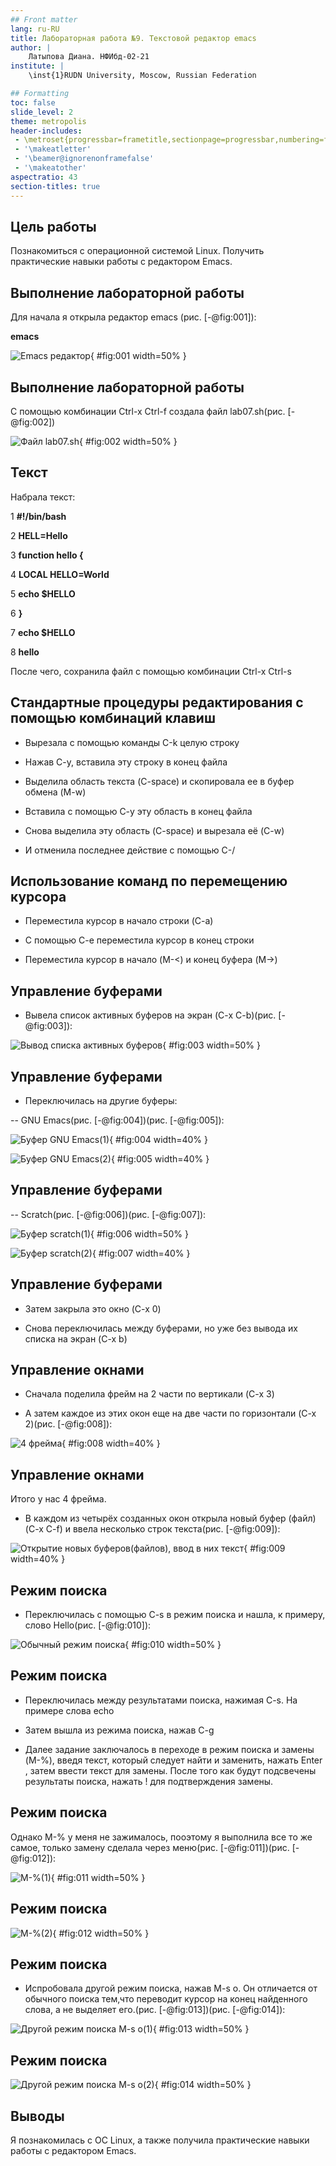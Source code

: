```yaml
---
## Front matter
lang: ru-RU
title: Лабораторная работа №9. Текстовой редактор emacs
author: |
	Латыпова Диана. НФИбд-02-21
institute: |
	\inst{1}RUDN University, Moscow, Russian Federation

## Formatting
toc: false
slide_level: 2
theme: metropolis
header-includes: 
 - \metroset{progressbar=frametitle,sectionpage=progressbar,numbering=fraction}
 - '\makeatletter'
 - '\beamer@ignorenonframefalse'
 - '\makeatother'
aspectratio: 43
section-titles: true
---
```


## Цель работы

Познакомиться с операционной системой Linux. Получить практические навыки работы с редактором Emacs.

## Выполнение лабораторной работы

Для начала я открыла редактор emacs (рис. [-@fig:001]):

**emacs**

![Emacs редактор](image/1.2.png){ #fig:001 width=50% }

## Выполнение лабораторной работы

С помощью комбинации Ctrl-x Ctrl-f создала файл lab07.sh(рис. [-@fig:002])

![Файл lab07.sh](image/2.png){ #fig:002 width=50% }

## Текст

Набрала текст:

1 **#!/bin/bash**

2 **HELL=Hello**

3 **function hello {**

4 **LOCAL HELLO=World**

5 **echo $HELLO**

6 **}**

7 **echo $HELLO**

8 **hello**

После чего, сохранила файл с помощью комбинации Ctrl-x Ctrl-s

## Стандартные процедуры редактирования с помощью комбинаций клавиш

- Вырезала с помощью команды С-k целую строку

- Нажав C-y, вставила эту строку в конец файла

- Выделила область текста (C-space) и скопировала ее в буфер обмена (M-w)

- Вставила с помощью C-y эту область в конец файла

- Снова выделила эту область (C-space) и вырезала её (C-w)

- И отменила последнее действие с помощью C-/

## Использование команд по перемещению курсора

- Переместила курсор в начало строки (C-a)

- С помощью C-e переместила курсор в конец строки

- Переместила курсор в начало (M-<) и конец буфера (M->)

## Управление буферами

-  Вывела список активных буферов на экран (C-x C-b)(рис. [-@fig:003]):

![Вывод списка активных буферов](image/7.1.png){ #fig:003 width=50% }

## Управление буферами

- Переключилась на другие буферы:

-- GNU Emacs(рис. [-@fig:004])(рис. [-@fig:005]):

![Буфер GNU Emacs(1)](image/7.2%20GNU1.png){ #fig:004 width=40% }

![Буфер GNU Emacs(2)](image/7.2%20GNU2.png){ #fig:005 width=40% }

## Управление буферами

-- Scratch(рис. [-@fig:006])(рис. [-@fig:007]):

![Буфер scratch(1)](image/7.2%20scratch1.png){ #fig:006 width=50% }

![Буфер scratch(2)](image/7.2%20scratch2.png){ #fig:007 width=40% }

## Управление буферами

- Затем закрыла это окно (C-x 0)

- Снова переключилась между буферами, но уже без вывода их списка на экран (C-x b)

## Управление окнами

- Сначала поделила фрейм на 2 части по вертикали (C-x 3)

- А затем каждое из этих окон еще на две части по горизонтали (C-x 2)(рис. [-@fig:008]):

![4 фрейма](image/8.1(2).png){ #fig:008 width=40% }

## Управление окнами

Итого у нас 4 фрейма.

- В каждом из четырёх созданных окон открыла новый буфер (файл)(C-x C-f) и ввела несколько строк текста(рис. [-@fig:009]):

![Открытие новых буферов(файлов), ввод в них текст](image/8.2.png){ #fig:009 width=40% }

## Режим поиска

- Переключилась с помощью C-s в режим поиска и нашла, к примеру, слово Hello(рис. [-@fig:010]):

![Обычный режим поиска](image/9.1.png){ #fig:010 width=50% }

## Режим поиска

- Переключилась между результатами поиска, нажимая C-s. На примере слова echo

- Затем вышла из режима поиска, нажав C-g

- Далее задание заключалось в переходе в режим поиска и замены (M-%), введя текст, который следует найти и заменить, нажать Enter , затем ввести текст для замены. После того как будут подсвечены результаты поиска, нажать ! для подтверждения замены.

## Режим поиска

Однако M-% у меня не зажималось, пооэтому я выполнила все то же самое, только замену сделала через меню(рис. [-@fig:011])(рис. [-@fig:012]):

![M-%(1)](image/9.4.png){ #fig:011 width=50% }

## Режим поиска

![M-%(2)](image/9.4%202.png){ #fig:012 width=50% }

## Режим поиска

- Испробовала другой режим поиска, нажав M-s o. Он отличается от обычного поиска тем,что переводит курсор на конец найденного слова, а не выделяет его.(рис. [-@fig:013])(рис. [-@fig:014]): 

![Другой режим поиска M-s o(1)](image/9.5.png){ #fig:013 width=50% }

## Режим поиска

![Другой режим поиска M-s o(2)](image/9.5%202.png){ #fig:014 width=50% }

## Выводы

Я познакомилась с ОС Linux, а также получила практические навыки работы с редактором Emacs.